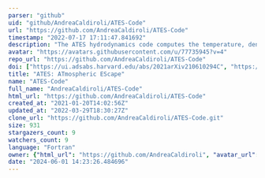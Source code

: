 ```yaml
---
parser: "github"
uid: "github/AndreaCaldiroli/ATES-Code"
url: "https://github.com/AndreaCaldiroli/ATES-Code"
timestamp: "2022-07-17 17:11:47.841692"
description: "The ATES hydrodynamics code computes the temperature, density, velocity and ionization fraction profiles of highly irradiated planetary atmospheres, along with the current, steady-state mass loss rate. ATES solves the one-dimensional Euler, mass and energy conservation equations in radial coordinates through a finite-volume scheme. The hydrodynamics module is paired with a photoionization equilibrium solver that includes cooling via bremsstrahlung, recombination and collisional excitation/ionization for the case of an atmosphere of primordial composition (i.e., pure atomic hydrogen-helium), while also accounting for advection of the different ion species."
avatar: "https://avatars.githubusercontent.com/u/77735945?v=4"
repo_url: "https://github.com/AndreaCaldiroli/ATES-Code"
doi: ["https://ui.adsabs.harvard.edu/abs/2021arXiv210610294C", "https://ui.adsabs.harvard.edu/abs/2021ascl.soft06015C/abstract"]
title: "ATES: ATmospheric EScape"
name: "ATES-Code"
full_name: "AndreaCaldiroli/ATES-Code"
html_url: "https://github.com/AndreaCaldiroli/ATES-Code"
created_at: "2021-01-20T14:02:56Z"
updated_at: "2022-03-29T18:30:27Z"
clone_url: "https://github.com/AndreaCaldiroli/ATES-Code.git"
size: 931
stargazers_count: 9
watchers_count: 9
language: "Fortran"
owner: {"html_url": "https://github.com/AndreaCaldiroli", "avatar_url": "https://avatars.githubusercontent.com/u/77735945?v=4", "login": "AndreaCaldiroli", "type": "User"}
date: "2024-06-01 14:23:26.484696"
---
```

